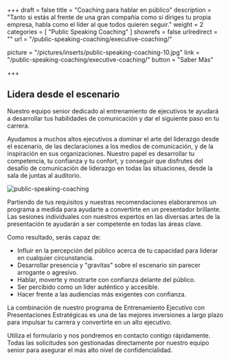 +++
draft 		= false
title 		= "Coaching para hablar en público"
description	= "Tanto si estás al frente de una gran compañía como si diriges tu propia empresa, habla como el líder al que todos quieren seguir."
weight		= 2
categories	= [ "Public Speaking Coaching" ]
showrefs	= false
urlredirect	= ""
url 		= "/public-speaking-coaching/executive-coaching/"

picture		= "/pictures/inserts/public-speaking-coaching-10.jpg"
link			= "/public-speaking-coaching/executive-coaching/"
button		= "Saber Màs"

+++

## Lidera desde el escenario

Nuestro equipo senior dedicado al entrenamiento de ejecutivos te ayudará a desarrollar tus habilidades de comunicación y dar el siguiente paso en tu carrera.

Ayudamos a muchos altos ejecutivos a dominar el arte del liderazgo desde el escenario, de las declaraciones a los medios de comunicación, y de la inspiración en sus organizaciones. Nuestro papel es desarrollar tu competencia, tu confianza y tu confort, y conseguir que disfrutes del desafío de comunicación de liderazgo en todas las situaciones, desde la sala de juntas al auditorio.


![public-speaking-coaching][pic1]

Partiendo de tus requisitos y nuestras recomendaciones elaboraremos un programa a medida para ayudarte a convertirte en un presentador brillante. Las sesiones individuales con nuestros expertos en las diversas artes de la presentación te ayudarán a ser competente en todas las áreas clave.

Como resultado, serás capaz de:

* Influir en la percepción del público acerca de tu capacidad para liderar en cualquier circunstancia.
* Desarrollar presencia y "gravitas" sobre el escenario sin parecer arrogante o agresivo.
* Hablar, moverte y mostrarte con confianza delante del público.
* Ser percibido como un líder auténtico y accesible.
* Hacer frente a las audiencias más exigentes con confianza.

La combinación de nuestro programa de Entrenamiento Ejecutivo con Presentaciones Estratégicas es una de las mejores inversiones a largo plazo para impulsar tu carrera y convertirte en un alto ejecutivo.

Utiliza el formulario y nos pondremos en contacto contigo rápidamente. Todas las solicitudes son gestionadas directamente por nuestro equipo senior para asegurar el más alto nivel de confidencialidad.


[pic1]: /pictures/public-speaking-coaching/public-speaking-coaching/public-speaking-coaching.jpg